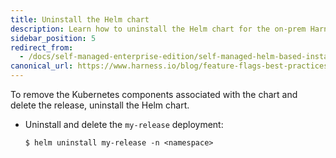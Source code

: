 ```yaml
---
title: Uninstall the Helm chart
description: Learn how to uninstall the Helm chart for the on-prem Harness Self-Managed Enterprise Edition.
sidebar_position: 5
redirect_from:
  - /docs/self-managed-enterprise-edition/self-managed-helm-based-install/uninstall-helm-chart/
canonical_url: https://www.harness.io/blog/feature-flags-best-practices
---
```


To remove the Kubernetes components associated with the chart and delete the release, uninstall the Helm chart.

* Uninstall and delete the `my-release` deployment:

  ```
  $ helm uninstall my-release -n <namespace>
  ```